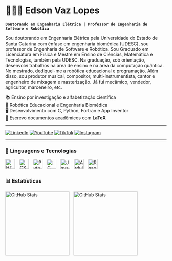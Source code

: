 # 👨🏻‍💻 Edson Vaz Lopes

**`Doutorando em Engenharia Elétrica | Professor de Engenharia de Software e Robótica`**

Sou doutorando em Engenharia Elétrica pela Universidade do Estado de Santa Catarina com ênfase em engenharia biomédica (UDESC), sou professor de Engenharia de Software e Robótica. Sou Graduado em Licenciatura em Física e Mestre em Ensino de Ciências, Matemática e Tecnologias, também pela UDESC. Na graduação, sob orientação, desenvolvi trabalhos na área de ensino e na área da computação quântica. No mestrado, dediquei-me a robótica educacional e programação. Além disso, sou produtor musical, compositor, multi-instrumentista, cantor e engenheiro de mixagem e masterização. Já fui mecâmico, vendedor, agricultor, marceneiro, etc. 

📚 Ensino por investigação e alfabetização científica  
🔬 Robótica Educacional e Engenharia Biomédica  
🖥️ Desenvolvimento com C, Python, Fortran e App Inventor  
📄 Escrevo documentos acadêmicos com **LaTeX**  

---

<p align="center">

[![LinkedIn](https://img.shields.io/badge/LinkedIn-%230077B5?style=for-the-badge&logo=linkedin&logoColor=white)](https://www.linkedin.com/in/edsonvazlopes/)
[![YouTube](https://custom-icon-badges.demolab.com/youtube/channel/subscribers/UC_-uuuZbY0AAt9CViNzvc-Q?color=%23E05D44&label=Inscreva-se&logo=video&logoColor=white&style=for-the-badge&labelColor=CE4630)](https://www.youtube.com/@som_e_ciencia_e_tecnologia?sub_confirmation=1)
[![TikTok](https://img.shields.io/badge/TikTok-%2399F1B6?style=for-the-badge&logo=tiktok&logoColor=white)](https://www.tiktok.com/@prof_edson_vaz_lopes)
[![Instagram](https://img.shields.io/badge/Instagram-%23E4405F?style=for-the-badge&logo=instagram&logoColor=white)](https://www.instagram.com/edson_vaz_lopes/)

</p>

---

### 🤖 Linguagens e Tecnologias

<img 
    align="left" 
    alt="HTML"
    title="HTML" 
    width="30px" 
    style="padding-right: 10px;" 
    src="https://cdn.jsdelivr.net/gh/devicons/devicon@latest/icons/html5/html5-original.svg" 
/>
<img 
    align="left" 
    alt="CSS" 
    title="CSS"
    width="30px" 
    style="padding-right: 10px;" 
    src="https://cdn.jsdelivr.net/gh/devicons/devicon@latest/icons/css3/css3-original.svg" 
/>
<img 
    align="left" 
    alt="Python" 
    title="Python"
    width="30px" 
    style="padding-right: 10px;" 
    src="https://cdn.jsdelivr.net/gh/devicons/devicon@latest/icons/python/python-original.svg" 
/>
<img 
    align="left" 
    alt="C"
    title="C"
    width="30px" 
    style="padding-right: 10px;" 
    src="https://cdn.jsdelivr.net/gh/devicons/devicon@latest/icons/c/c-original.svg" 
/>
<img 
    align="left" 
    alt="Java"
    title="Java"
    width="30px" 
    style="padding-right: 10px;" 
    src="https://cdn.jsdelivr.net/gh/devicons/devicon@latest/icons/java/java-original.svg" 
/>
<img 
    align="left" 
    alt="Arduino"
    title="Arduino"
    width="30px" 
    style="padding-right: 10px;" 
    src="https://cdn.jsdelivr.net/gh/devicons/devicon@latest/icons/arduino/arduino-original.svg" 
/>
<img 
    align="left" 
    alt="Raspberry Pi"
    title="Raspberry Pi"
    width="30px" 
    style="padding-right: 10px;" 
    src="https://cdn.jsdelivr.net/gh/devicons/devicon@latest/icons/raspberrypi/raspberrypi-original.svg" 
/>

<br/>
<br/>

### 📊 Estatísticas

<p>
  <img 
    align="left" 
    alt="GitHub Stats" 
    height="200" 
    style="padding-right: 10px;" 
    src="https://github-readme-stats.vercel.app/api?username=edsonvazlopes&show_icons=true&theme=tokyonight&include_all_commits=true&locale=pt-br" 
  />

  <img 
    align="left" 
    alt="GitHub Stats" 
    height="200" 
    src="https://github-readme-stats.vercel.app/api/top-langs/?username=edsonvazlopes&theme=tokyonight&layout=compact&custom_title=Tecnologias&langs_count=9" 
  />
</p>
